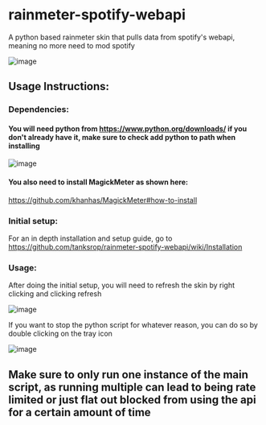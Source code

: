 # rainmeter-spotify-webapi
A python based rainmeter skin that pulls data from spotify's webapi, meaning no more need to mod spotify

![image](https://user-images.githubusercontent.com/76452125/135523089-e0d47f0f-6497-4b3b-8d43-6e6337d1e06f.png)


## Usage Instructions:

### Dependencies:
#### You will need python from https://www.python.org/downloads/ if you don't already have it, make sure to check add python to path when installing

![image](https://user-images.githubusercontent.com/76452125/135522859-19758048-7319-4f42-866e-1d0e4a7b9773.png)

#### You also need to install MagickMeter as shown here:

https://github.com/khanhas/MagickMeter#how-to-install

### Initial setup:
For an in depth installation and setup guide, go to https://github.com/tanksrop/rainmeter-spotify-webapi/wiki/Installation

### Usage:

After doing the initial setup, you will need to refresh the skin by right clicking and clicking refresh

![image](https://user-images.githubusercontent.com/76452125/135638384-974d304d-12fa-4e66-a803-cd1ffc299cfb.png)


If you want to stop the python script for whatever reason, you can do so by double clicking on the tray icon


![image](https://user-images.githubusercontent.com/76452125/135521849-e46362be-6d6d-41ea-8fc9-390f7cf59561.png)

## Make sure to only run one instance of the main script, as running multiple can lead to being rate limited or just flat out blocked from using the api for a certain amount of time


